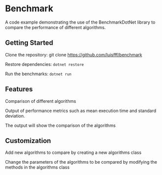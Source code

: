 # Benchmark
A code example demonstrating the use of the BenchmarkDotNet library to compare the performance of different algorithms.

## Getting Started
Clone the repository: git clone https://github.com/luisfff/benchmark

Restore dependencies: `dotnet restore`

Run the benchmarks: `dotnet run`

## Features
Comparison of different algorithms

Output of performance metrics such as mean execution time and standard deviation.

The output will show the comparison of the algorithms

## Customization
Add new algorithms to compare by creating a new algorithms class

Change the parameters of the algorithms to be compared by modifying the methods in the algorithms class

